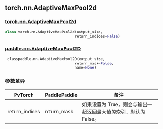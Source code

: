 ## torch.nn.AdaptiveMaxPool2d
### [torch.nn.AdaptiveMaxPool2d](https://pytorch.org/docs/stable/generated/torch.nn.AdaptiveMaxPool2d.html?highlight=nn+adaptivemaxpool2d#torch.nn.AdaptiveMaxPool2d)

```python
class torch.nn.AdaptiveMaxPool2d(output_size,
                                return_indices=False)
```

### [paddle.nn.AdaptiveMaxPool2D](https://www.paddlepaddle.org.cn/documentation/docs/zh/api/paddle/nn/AdaptiveMaxPool2D_cn.html#adaptivemaxpool2d)

```python
 classpaddle.nn.AdaptiveMaxPool2D(output_size,
                                return_mask=False,
                                name=None)
```
### 参数差异
| PyTorch       | PaddlePaddle | 备注                                                   |
| ------------- | ------------ | ------------------------------------------------------ |
| return_indices| return_mask  | 如果设置为 True，则会与输出一起返回最大值的索引，默认为 False。 |
